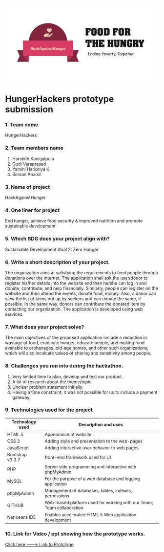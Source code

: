 ![](./logo.jpg)

# HungerHackers prototype submission

### 1. Team name 
HungerHackers

### 2. Team members name 

   1. Harshith Kanigalpula
   2. [Gudi Varaprasad](https://github.com/GudiVaraprasad)
   3. Yamini Haripriya K
   4. Simran Anand
   

### 3. Name of project

   HackAgainstHunger

### 4. One liner for project

   End hunger, achieve food security & improved nutrition and promote sustainable development

### 5. Which SDG does your project align with? 

   Sustainable Development Goal 2: Zero Hunger

### 6. Write a short description of your project.  

The organization aims at satisfying the requirements to feed people through donations over the internet. The application shall ask the user/donor to register his/her details into the website and then he/she can log in and donate, contribute, and help financially. Similarly, people can register on the website and then attend the events, donate food, money. Also, a donor can view the list of items put up by seekers and can donate the same, if possible. In the same way, donors can contribute the donated item by contacting our organization. The application is developed using web services.

### 7. What does your project solve? 

The main objectives of the proposed application include a reduction in wastage of food, eradicate hunger, educate people, and making food available to orphanages, old-age homes, and other such organizations, which will also inculcate values of sharing and sensitivity among people.

### 8. Challenges you ran into during the hackathon.  

   1. Very limited time to plan, develop and test our product.
   2. A lot of research about the theme/topic.
   3. Unclear problem statement initially.
   4. Having a time constraint, it was not possible for us to include a payment gateway.

### 9. Technologies used for the project 

  | Technology used | Description and uses |
  | --- | --- |
  | HTML 5 | Appearance of website |
  | CSS 3 | Adding style and presentation to the web-pages  |
  | JavaScript | Adding interactive user behavior to web pages |
  | Bootstrap v3.3.7 | front-end framework used for UI |
  | PHP | Server side programming and interactive with phpMyAdmin |
  | MySQL | For the purpose of a web database and logging application |
  | phpMyAdmin | Management of databases, tables, indexes, permissions |
  | GITHUB | Web-based platform used for working with our Team; Team collaboration |
  | Net beans IDE | Enables accelerated HTML 5 Web application development |
  

### 10. Link for Video / ppt showing how the prototype works.  

[Click here ---> Link to Prototype](https://drive.google.com/drive/folders/16jEGES1HQ_davW9gM1JzvR3zj3rcMF1q?usp=sharing)

